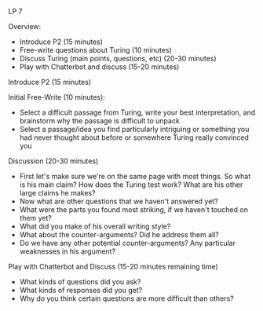 LP 7

Overview:

- Introduce P2 (15 minutes)
- Free-write questions about Turing (10 minutes)
- Discuss Turing (main points, questions, etc) (20-30 minutes)
- Play with Chatterbot and discuss (15-20 minutes)

Introduce P2 (15 minutes)

Initial Free-Write (10 minutes):
  - Select a difficult passage from Turing, write your best interpretation, and brainstorm why the passage is difficult to unpack
  - Select a passage/idea you find particularly intriguing or something you had never thought about before or somewhere Turing really convinced you

Discussion (20-30 minutes)
  - First let's make sure we're on the same page with most things. So what is his main claim? How does the Turing test work? What are his other large claims he makes?
  - Now what are other questions that we haven't answered yet?
  - What were the parts you found most striking, if we haven't touched on them yet?
  - What did you make of his overall writing style?
  - What about the counter-arguments? Did he address them all?
  - Do we have any other potential counter-arguments? Any particular weaknesses in his argument?

Play with Chatterbot and Discuss (15-20 minutes remaining time)
  - What kinds of questions did you ask?
  - What kinds of responses did you get?
  - Why do you think certain questions are more difficult than others?

